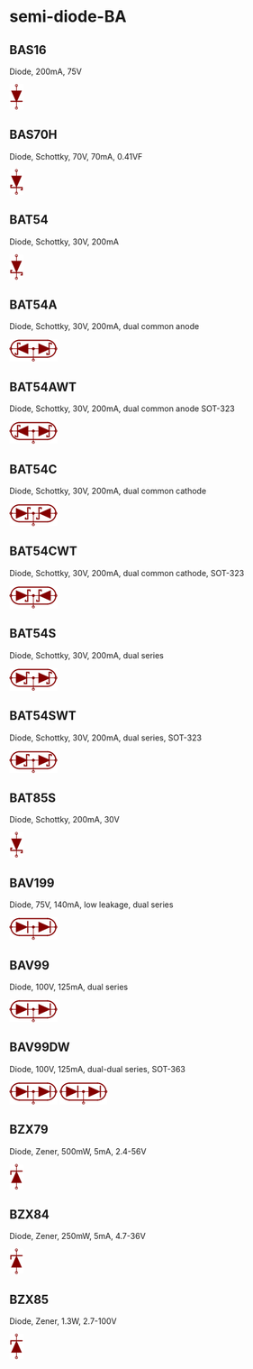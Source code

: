 # semi-diode-BA

## BAS16
Diode, 200mA, 75V

![BAS16__1__1](/images/_semi__DIODE__1__1.png?raw=true) 

## BAS70H
Diode, Schottky, 70V, 70mA, 0.41VF

![BAS70H__1__1](/images/_semi__SCHOTTKY__1__1.png?raw=true) 

## BAT54
Diode, Schottky, 30V, 200mA

![BAT54__1__1](/images/_semi__SCHOTTKY__1__1.png?raw=true) 

## BAT54A
Diode, Schottky, 30V, 200mA, dual common anode

![BAT54A__1__1](/images/_semi__SCHOTTKY-CA__1__1.png?raw=true) 

## BAT54AWT
Diode, Schottky, 30V, 200mA, dual common anode SOT-323

![BAT54AWT__1__1](/images/_semi__SCHOTTKY-CA__1__1.png?raw=true) 

## BAT54C
Diode, Schottky, 30V, 200mA, dual common cathode

![BAT54C__1__1](/images/_semi__SCHOTTKY-CK__1__1.png?raw=true) 

## BAT54CWT
Diode, Schottky, 30V, 200mA, dual common cathode, SOT-323

![BAT54CWT__1__1](/images/_semi__SCHOTTKY-CK__1__1.png?raw=true) 

## BAT54S
Diode, Schottky, 30V, 200mA, dual series

![BAT54S__1__1](/images/_semi__SCHOTTKY-SERIES__1__1.png?raw=true) 

## BAT54SWT
Diode, Schottky, 30V, 200mA, dual series, SOT-323

![BAT54SWT__1__1](/images/_semi__SCHOTTKY-SERIES__1__1.png?raw=true) 

## BAT85S
Diode, Schottky, 200mA, 30V

![BAT85S__1__1](/images/_semi__SCHOTTKY__1__1.png?raw=true) 

## BAV199
Diode, 75V, 140mA, low leakage, dual series

![BAV199__1__1](/images/semi-diode-NXP__BAP50-04W__1__1.png?raw=true) 

## BAV99
Diode, 100V, 125mA, dual series

![BAV99__1__1](/images/semi-diode-NXP__BAP50-04W__1__1.png?raw=true) 

## BAV99DW
Diode, 100V, 125mA, dual-dual series, SOT-363

![BAV99DW__1__1](/images/semi-diode-NXP__BAP50-04W__1__1.png?raw=true) 
![BAV99DW__2__1](/images/semi-diode-NXP__BAP50-04W__1__1.png?raw=true) 

## BZX79
Diode, Zener, 500mW, 5mA, 2.4-56V

![BZX79__1__1](/images/_semi__ZENER__1__1.png?raw=true) 

## BZX84
Diode, Zener, 250mW, 5mA, 4.7-36V

![BZX84__1__1](/images/_semi__ZENER__1__1.png?raw=true) 

## BZX85
Diode, Zener, 1.3W, 2.7-100V

![BZX85__1__1](/images/_semi__ZENER__1__1.png?raw=true) 

